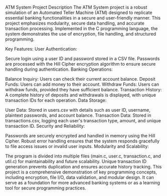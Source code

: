 ATM System Project Description
The ATM System project is a robust simulation of an Automated Teller Machine (ATM) designed to replicate essential banking functionalities in a secure and user-friendly manner. This project emphasizes modularity, secure data handling, and accurate transaction processing. Implemented in the C programming language, the system demonstrates the use of encryption, file handling, and structured programming.

Key Features:
User Authentication:

Secure login using a user ID and password stored in a CSV file.
Passwords are processed with the Hill Cipher encryption algorithm to ensure secure handling during authentication.
Banking Operations:

Balance Inquiry: Users can check their current account balance.
Deposit Funds: Users can add money to their account.
Withdraw Funds: Users can withdraw funds, provided they have sufficient balance.
Transaction History: A complete history of deposits and withdrawals is displayed, with unique transaction IDs for each operation.
Data Storage:

User Data: Stored in users.csv with details such as user ID, username, plaintext passwords, and account balance.
Transaction Data: Stored in transactions.csv, logging each user's transaction type, amount, and unique transaction ID.
Security and Reliability:

Passwords are securely encrypted and handled in memory using the Hill Cipher.
Robust error handling ensures that the system responds gracefully to file access issues or invalid user inputs.
Modularity and Scalability:

The program is divided into multiple files (main.c, user.c, transaction.c, and util.c) for maintainability and future scalability.
Unique transaction ID generation prevents duplication and ensures accurate history tracking.
This project is a comprehensive demonstration of key programming concepts, including encryption, file I/O, data validation, and modular design. It can serve as a foundation for more advanced banking systems or as a learning tool for secure programming practices.
